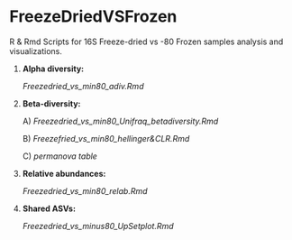 # FreezeDriedVSFrozen
R & Rmd Scripts for 16S Freeze-dried vs -80 Frozen samples analysis and visualizations.

1) **Alpha diversity:**

   *Freezedried_vs_min80_adiv.Rmd*
   

2) **Beta-diversity:**

   A) *Freezedried_vs_min80_Unifraq_betadiversity.Rmd* 

   B) *Freezefried_vs_min80_hellinger&CLR.Rmd*
   
   C) *permanova table*
   
   
3) **Relative abundances:**

   *Freezedried_vs_min80_relab.Rmd*
   

4) **Shared ASVs:**

   *Freezedried_vs_minus80_UpSetplot.Rmd*
